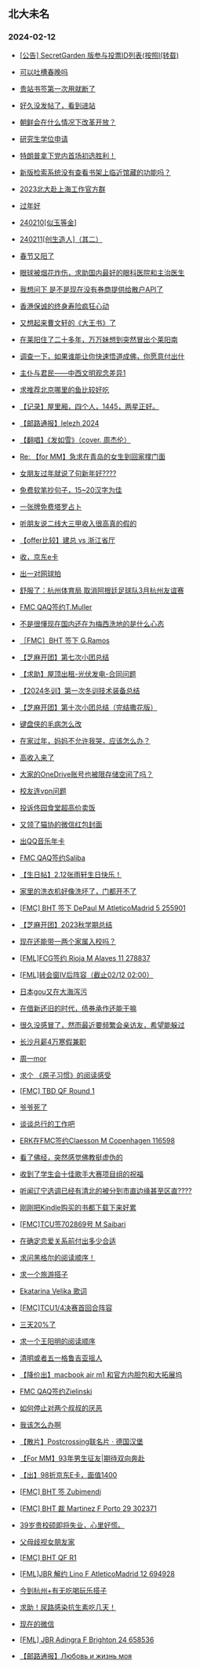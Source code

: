## 北大未名 
### 2024-02-12

+ [[公告] SecretGarden 版参与投票ID列表(按照I(转载)](https://bbs.pku.edu.cn/v2/post-read.php?bid=1&threadid=18747334)

+ [可以吐槽春晚吗](https://bbs.pku.edu.cn/v2/post-read.php?bid=890&threadid=18747085)

+ [贵站书签第一次用就断了](https://bbs.pku.edu.cn/v2/post-read.php?bid=162&threadid=18747338)

+ [好久没发帖了，看到进站](https://bbs.pku.edu.cn/v2/post-read.php?bid=130&threadid=18734760)

+ [朝鲜会在什么情况下改革开放？](https://bbs.pku.edu.cn/v2/post-read.php?bid=155&threadid=18747141)

+ [研究生学位申请](https://bbs.pku.edu.cn/v2/post-read.php?bid=138&threadid=18747328)

+ [特朗普拿下党内首场初选胜利！](https://bbs.pku.edu.cn/v2/post-read.php?bid=155&threadid=18740278)

+ [新版检索系统没有查看书架上临近馆藏的功能吗？](https://bbs.pku.edu.cn/v2/post-read.php?bid=25&threadid=18747395)

+ [2023北大赴上海工作官方群](https://bbs.pku.edu.cn/v2/post-read.php?bid=472&threadid=18573173)

+ [过年好](https://bbs.pku.edu.cn/v2/post-read.php?bid=468&threadid=18747122)

+ [240210[似玉等金]](https://bbs.pku.edu.cn/v2/post-read.php?bid=104&threadid=18747307)

+ [240211[创生造人]（其二）](https://bbs.pku.edu.cn/v2/post-read.php?bid=104&threadid=18747314)

+ [春节又阳了](https://bbs.pku.edu.cn/v2/post-read.php?bid=244&threadid=18747312)

+ [眼球被烟花炸伤，求助国内最好的眼科医院和主治医生](https://bbs.pku.edu.cn/v2/post-read.php?bid=244&threadid=18747221)

+ [我想问下 是不是现在没有券商提供给散户API了](https://bbs.pku.edu.cn/v2/post-read.php?bid=249&threadid=18747378)

+ [香港保诚的终身寿险疯狂心动](https://bbs.pku.edu.cn/v2/post-read.php?bid=249&threadid=18744949)

+ [又想起来曹文轩的《大王书》了](https://bbs.pku.edu.cn/v2/post-read.php?bid=218&threadid=18747082)

+ [在莱阳住了二十多年，万万妹想到突然冒出个莱阳南](https://bbs.pku.edu.cn/v2/post-read.php?bid=647&threadid=18747389)

+ [调查一下，如果谁能让你快速悟道成佛，你愿意付出什](https://bbs.pku.edu.cn/v2/post-read.php?bid=10&threadid=18739343)

+ [主仆与君民——中西文明观念差异1](https://bbs.pku.edu.cn/v2/post-read.php?bid=10&threadid=18746266)

+ [求推荐北京哪里的鱼比较好吃](https://bbs.pku.edu.cn/v2/post-read.php?bid=90&threadid=18722769)

+ [【记录】屋里厢，四个人，1445，两星正好。](https://bbs.pku.edu.cn/v2/post-read.php?bid=90&threadid=18667701)

+ [【邮路通报】lelezh 2024](https://bbs.pku.edu.cn/v2/post-read.php?bid=1367&threadid=18747369)

+ [【翻唱】《发如雪》（cover. 周杰伦）](https://bbs.pku.edu.cn/v2/post-read.php?bid=79&threadid=18747329)

+ [Re: 【for MM】急求在青岛的女生到回家撑门面](https://bbs.pku.edu.cn/v2/post-read.php?bid=167&threadid=18747368)

+ [女朋友过年就说了句新年好????](https://bbs.pku.edu.cn/v2/post-read.php?bid=36&threadid=18747155)

+ [免费软笔抄句子，15~20汉字为佳](https://bbs.pku.edu.cn/v2/post-read.php?bid=103&threadid=18747149)

+ [一张牌免费塔罗占卜](https://bbs.pku.edu.cn/v2/post-read.php?bid=103&threadid=18009142)

+ [听朋友说二线大三甲收入很高真的假的](https://bbs.pku.edu.cn/v2/post-read.php?bid=99&threadid=18747230)

+ [【offer比较】建总 vs 浙江省厅](https://bbs.pku.edu.cn/v2/post-read.php?bid=99&threadid=18747086)

+ [收，京东e卡](https://bbs.pku.edu.cn/v2/post-read.php?bid=71&threadid=18747397)

+ [出一对网球拍](https://bbs.pku.edu.cn/v2/post-read.php?bid=71&threadid=18666012)

+ [舒服了：杭州体育局 取消阿根廷足球队3月杭州友谊赛](https://bbs.pku.edu.cn/v2/post-read.php?bid=93&threadid=18747091)

+ [FMC QAQ签约T.Muller](https://bbs.pku.edu.cn/v2/post-read.php?bid=519&threadid=18747367)

+ [不是很懂现在国内还在为梅西洗地的是什么心态](https://bbs.pku.edu.cn/v2/post-read.php?bid=93&threadid=18747337)

+ [［FMC］BHT 签下 G.Ramos](https://bbs.pku.edu.cn/v2/post-read.php?bid=519&threadid=18747348)

+ [【芝麻开团】第七次小团总结](https://bbs.pku.edu.cn/v2/post-read.php?bid=696&threadid=18706176)

+ [【求助】屋顶出租-光伏发电-合同问题](https://bbs.pku.edu.cn/v2/post-read.php?bid=301&threadid=18744549)

+ [【2024冬训】第一次冬训技术装备总结](https://bbs.pku.edu.cn/v2/post-read.php?bid=224&threadid=18747284)

+ [【芝麻开团】第十次小团总结（完结撒花版）](https://bbs.pku.edu.cn/v2/post-read.php?bid=696&threadid=18747171)

+ [键盘侠的毛病怎么改](https://bbs.pku.edu.cn/v2/post-read.php?bid=690&threadid=18747377)

+ [在家过年，妈妈不允许我哭，应该怎么办？](https://bbs.pku.edu.cn/v2/post-read.php?bid=690&threadid=18746913)

+ [高收入来了](https://bbs.pku.edu.cn/v2/post-read.php?bid=543&threadid=18747065)

+ [大家的OneDrive账号也被限存储空间了吗？](https://bbs.pku.edu.cn/v2/post-read.php?bid=668&threadid=18747058)

+ [校友连vpn问题](https://bbs.pku.edu.cn/v2/post-read.php?bid=668&threadid=18746335)

+ [投诉佟园食堂超高价卖饭](https://bbs.pku.edu.cn/v2/post-read.php?bid=438&threadid=18747159)

+ [又领了猫协的微信红包封面](https://bbs.pku.edu.cn/v2/post-read.php?bid=97&threadid=18747179)

+ [出QQ音乐年卡](https://bbs.pku.edu.cn/v2/post-read.php?bid=71&threadid=18747435)

+ [FMC QAQ签约Saliba](https://bbs.pku.edu.cn/v2/post-read.php?bid=519&threadid=18747440)

+ [【生日帖】2.12张雨轩生日快乐！](https://bbs.pku.edu.cn/v2/post-read.php?bid=224&threadid=18747434)

+ [家里的洗衣机好像洗坏了，门都开不了](https://bbs.pku.edu.cn/v2/post-read.php?bid=176&threadid=18747324)

+ [[FMC] BHT 签下 DePaul M AtleticoMadrid 5 255901](https://bbs.pku.edu.cn/v2/post-read.php?bid=519&threadid=18747444)

+ [【芝麻开团】2023秋学期总结](https://bbs.pku.edu.cn/v2/post-read.php?bid=696&threadid=18747446)

+ [现在还能带一两个家属入校吗？](https://bbs.pku.edu.cn/v2/post-read.php?bid=1431&threadid=18747188)

+ [[FML]FCG签约 Rioja M Alaves 11 278837](https://bbs.pku.edu.cn/v2/post-read.php?bid=519&threadid=18747245)

+ [[FML]转会窗IV后阵容（截止02/12 02:00）](https://bbs.pku.edu.cn/v2/post-read.php?bid=519&threadid=18747451)

+ [日本gou又在大海泻污](https://bbs.pku.edu.cn/v2/post-read.php?bid=155&threadid=18747447)

+ [在借新还旧的时代，债券承作还能干嘛](https://bbs.pku.edu.cn/v2/post-read.php?bid=99&threadid=18747396)

+ [很久没感冒了，然而最近要频繁会亲访友，希望能躲过](https://bbs.pku.edu.cn/v2/post-read.php?bid=244&threadid=18747394)

+ [长沙月薪4万寒假兼职](https://bbs.pku.edu.cn/v2/post-read.php?bid=845&threadid=18747456)

+ [周一mor](https://bbs.pku.edu.cn/v2/post-read.php?bid=468&threadid=18747464)

+ [求个 《原子习惯》的阅读感受](https://bbs.pku.edu.cn/v2/post-read.php?bid=53&threadid=18747463)

+ [[FMC] TBD QF Round 1](https://bbs.pku.edu.cn/v2/post-read.php?bid=519&threadid=18747459)

+ [爷爷死了](https://bbs.pku.edu.cn/v2/post-read.php?bid=690&threadid=18747399)

+ [谈谈总行的工作吧](https://bbs.pku.edu.cn/v2/post-read.php?bid=99&threadid=18321878)

+ [ERK在FMC签约Claesson M Copenhagen 116598](https://bbs.pku.edu.cn/v2/post-read.php?bid=519&threadid=18747457)

+ [看了佛经，突然感觉佛教挺虚伪的](https://bbs.pku.edu.cn/v2/post-read.php?bid=10&threadid=18745982)

+ [收到了学生会十佳歌手大赛项目组的祝福](https://bbs.pku.edu.cn/v2/post-read.php?bid=79&threadid=18747081)

+ [听闻辽宁选调已经有清北的被分到市直边缘甚至区直????](https://bbs.pku.edu.cn/v2/post-read.php?bid=99&threadid=18746993)

+ [刚刚把Kindle购买的书都下载下来好累](https://bbs.pku.edu.cn/v2/post-read.php?bid=53&threadid=18747484)

+ [[FMC]TCU签702869号 M Saibari](https://bbs.pku.edu.cn/v2/post-read.php?bid=519&threadid=18747485)

+ [在确定恋爱关系前付出多少合适](https://bbs.pku.edu.cn/v2/post-read.php?bid=690&threadid=18747482)

+ [求问黑格尔的阅读顺序！](https://bbs.pku.edu.cn/v2/post-read.php?bid=53&threadid=18746369)

+ [求一个旅游搭子](https://bbs.pku.edu.cn/v2/post-read.php?bid=94&threadid=18741969)

+ [Ekatarina Velika 歌词](https://bbs.pku.edu.cn/v2/post-read.php?bid=211&threadid=18746115)

+ [[FMC]TCU1/4决赛首回合阵容](https://bbs.pku.edu.cn/v2/post-read.php?bid=519&threadid=18747486)

+ [三天20%了](https://bbs.pku.edu.cn/v2/post-read.php?bid=249&threadid=18746535)

+ [求一个王阳明的阅读顺序](https://bbs.pku.edu.cn/v2/post-read.php?bid=53&threadid=18735197)

+ [清明或者五一格鲁吉亚摇人](https://bbs.pku.edu.cn/v2/post-read.php?bid=94&threadid=18747491)

+ [【降价出】macbook air m1 和官方内胆包和大拓展坞](https://bbs.pku.edu.cn/v2/post-read.php?bid=71&threadid=18739935)

+ [FMC QAQ签约Zielinski](https://bbs.pku.edu.cn/v2/post-read.php?bid=519&threadid=18747495)

+ [如何停止对两个叔叔的厌恶](https://bbs.pku.edu.cn/v2/post-read.php?bid=690&threadid=18747490)

+ [我该怎么办啊](https://bbs.pku.edu.cn/v2/post-read.php?bid=55&threadid=18746060)

+ [【散片】Postcrossing联名片 · 德国汉堡](https://bbs.pku.edu.cn/v2/post-read.php?bid=1367&threadid=18747059)

+ [【For MM】93年男生征友|期待双向奔赴](https://bbs.pku.edu.cn/v2/post-read.php?bid=167&threadid=18747508)

+ [【出】98折京东E卡，面值1400](https://bbs.pku.edu.cn/v2/post-read.php?bid=71&threadid=18745697)

+ [[FMC] BHT 签 Zubimendi](https://bbs.pku.edu.cn/v2/post-read.php?bid=519&threadid=18747514)

+ [[FMC] BHT 裁 Martinez F Porto 29 302371](https://bbs.pku.edu.cn/v2/post-read.php?bid=519&threadid=18747509)

+ [39岁贵校硕即将失业，心里好慌。](https://bbs.pku.edu.cn/v2/post-read.php?bid=690&threadid=18747501)

+ [父母歧视女朋友家](https://bbs.pku.edu.cn/v2/post-read.php?bid=52&threadid=18747005)

+ [[FMC] BHT QF R1](https://bbs.pku.edu.cn/v2/post-read.php?bid=519&threadid=18747517)

+ [[FML]JBR 解约 Lino F AtleticoMadrid 12 694928](https://bbs.pku.edu.cn/v2/post-read.php?bid=519&threadid=18747526)

+ [今到杭州+有无吃喝玩乐搭子](https://bbs.pku.edu.cn/v2/post-read.php?bid=457&threadid=18592612)

+ [求助！尿路感染抗生素吃几天！](https://bbs.pku.edu.cn/v2/post-read.php?bid=244&threadid=18747518)

+ [现在的微信](https://bbs.pku.edu.cn/v2/post-read.php?bid=103&threadid=18747480)

+ [[FML] JBR Adingra F Brighton 24 658536](https://bbs.pku.edu.cn/v2/post-read.php?bid=519&threadid=18747528)

+ [【邮路通报】Любовь и жизнь моя](https://bbs.pku.edu.cn/v2/post-read.php?bid=1367&threadid=18736012)

